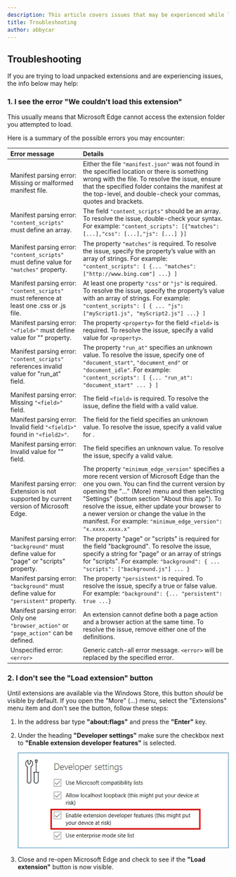 ```yaml
---
description: This article covers issues that may be experienced while loading unpacked extensions.
title: Troubleshooting
author: abbycar
---
```


## Troubleshooting

If you are trying to load unpacked extensions and are experiencing issues, the info below may help:

### 1. I see the error "We couldn't load this extension"

This usually means that Microsoft Edge cannot access the extension folder you attempted to load.

Here is a summary of the possible errors you may encounter:

Error message | Details
:--------- | :------------
Manifest parsing error: Missing or malformed manifest file. | Either the file `"manifest.json"` was not found in the specified location or there is something wrong with the file. To resolve the issue, ensure that the specified folder contains the manifest at the top-level, and double-check your commas, quotes and brackets.
Manifest parsing error: `"content_scripts"` must define an array. | The field `"content_scripts"` should be an array. To resolve the issue, double-check your syntax. For example: `"content_scripts": [{"matches": [...],"css": [...],"js": [...] }]`
Manifest parsing error: `"content_scripts"` must define value for `"matches"` property. | The property `"matches"` is required. To resolve the issue, specify the property’s value with an array of strings. For example: `"content_scripts": [ {... "matches": ["http://www.bing.com"] ...} ]`
Manifest parsing error: `"content_scripts"` must reference at least one .css or .js file. | At least one property `"css"` or `"js"` is required. To resolve the issue, specify the property’s value with an array of strings. For example: `"content_scripts": [ { ... "js": ["myScript1.js", "myScript2.js"] ...} ]`
Manifest parsing error: `"<field>"` must define value for "<property>" property. | The property `<property>` for the field `<field>` is required. To resolve the issue, specify a valid value for `<property>`.
Manifest parsing error: `"content_scripts"` references invalid value for "run_at" field. | The property `"run_at"` specifies an unknown value. To resolve the issue, specify one of `"document_start"`, `"document_end"` or `"document_idle"`. For example: `"content_scripts": [ {... "run_at": "document_start" ... } ]`
Manifest parsing error: Missing `"<field>"` field. | The field `<field>` is required. To resolve the issue, define the field with a valid value.
Manifest parsing error: Invalid field `"<field1>"` found in `"<field2>"`. | The field <field1> for the field <field2> specifies an unknown value. To resolve the issue, specify a valid value for <field1>.
Manifest parsing error: Invalid value for "<field>" field. | The field <field> specifies an unknown value. To resolve the issue, specify a valid value.
Manifest parsing error: Extension is not supported by current version of Microsoft Edge. | The property `"minimum_edge_version"` specifies a more recent version of Microsoft Edge than the one you own. You can find the current version by opening the "..." (More) menu and then selecting "Settings" (bottom section "About this app"). To resolve the issue, either update your browser to a newer version or change the value in the manifest. For example: `"minimum_edge_version": "x.xxxx.xxxx.x"`
Manifest parsing error: `"background"` must define value for "page" or "scripts" property. | The property "page" or "scripts" is required for the field "background". To resolve the issue, specify a string for "page" or an array of strings for "scripts". For example: `"background": { ... "scripts": ["background.js"] ... }`
Manifest parsing error: `"background"` must define value for `"persistent"` property. | The property `"persistent"` is required. To resolve the issue, specify a true or false value. For example: `"background": {... "persistent": true ...}`
Manifest parsing error: Only one `"browser_action"` or `"page_action"` can be defined. | An extension cannot define both a page action and a browser action at the same time. To resolve the issue, remove either one of the definitions.
Unspecified error: `<error>` | Generic catch-all error message. `<error>` will be replaced by the specified error.


### 2. I don't see the "Load extension" button
Until extensions are available via the Windows Store, this button *should* be visible by default. If you open the "More" (...) menu, select the "Extensions" menu item and don't see the button, follow these steps:

1. In the address bar type **"about:flags"** and press the **"Enter"** key.
2. Under the heading **"Developer settings"** make sure the checkbox next to **"Enable extension developer features"** is selected.

   ![about flags](./media/aboutflags.png)  

3. Close and re-open Microsoft Edge and check to see if the **"Load extension"** button is now visible.
